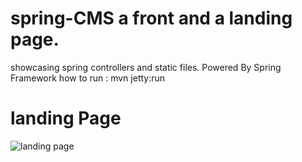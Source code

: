 # spring-CMS a front and a landing page.
showcasing spring controllers and static files.
Powered By Spring Framework
how to run
: mvn jetty:run

# landing Page
![landing page](https://github.com/MartMbithi/spring-CMS/blob/master/image.png)
